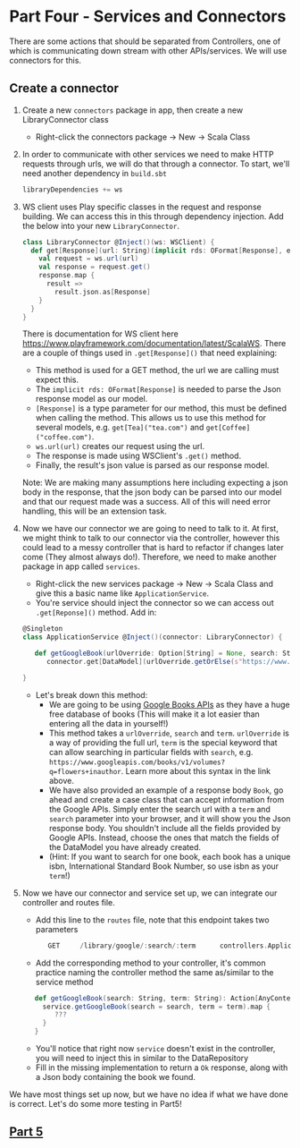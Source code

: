 # Part Four - Services and Connectors
There are some actions that should be separated from Controllers, one of which is 
communicating down stream with other APIs/services. We will use connectors for this.

## Create a connector
1. Create a new `connectors` package in app, then create a new LibraryConnector class
   * Right-click the connectors package → New → Scala Class
   
2. In order to communicate with other services we need to make HTTP requests through urls,
    we will do that through a connector. To start, we'll need another dependency in `build.sbt`

    ```scala
    libraryDependencies += ws
    ```
3. WS client uses Play specific classes in the request and response building.
   We can access this in this through dependency injection. Add the below into your new `LibraryConnector`.

    ```scala
   class LibraryConnector @Inject()(ws: WSClient) {
      def get[Response](url: String)(implicit rds: OFormat[Response], ec: ExecutionContext): Future[Response] = {
        val request = ws.url(url)
        val response = request.get()
        response.map {
          result =>
            result.json.as[Response]
        }
      }
   }
   ```
   There is documentation for WS client here https://www.playframework.com/documentation/latest/ScalaWS.
   There are a couple of things used in `.get[Response]()` that need explaining:
   * This method is used for a GET method, the url we are calling must expect this.
   * The `implicit rds: OFormat[Response]` is needed to parse the Json response model as our model.
   * `[Response]` is a type parameter for our method, this must be defined when calling the method. This allows us 
   to use this method for several models, e.g. `get[Tea]("tea.com")` and `get[Coffee]("coffee.com")`.
   * `ws.url(url)` creates our request using the url.
   * The response is made using WSClient's `.get()` method. 
   * Finally, the result's json value is parsed as our response model.

   Note: We are making many assumptions here including expecting a json body in the response, 
   that the json body can be parsed into our model and that our request made was a success. All 
   of this will need error handling, this will be an extension task.

4. Now we have our connector we are going to need to talk to it. At first, we might think to talk to our connector
   via the controller, however this could lead to a messy controller that is hard to refactor if changes later come (They almost always do!).
   Therefore, we need to make another package in app called `services`.
   * Right-click the new services package → New → Scala Class and give this a basic name like `ApplicationService`.
   * You're service should inject the connector so we can access out `.get[Reponse]()` method. Add in: 
   ```scala
   @Singleton
   class ApplicationService @Inject()(connector: LibraryConnector) {

      def getGoogleBook(urlOverride: Option[String] = None, search: String, term: String)(implicit ec: ExecutionContext): Future[Book] =
         connector.get[DataModel](urlOverride.getOrElse(s"https://www.googleapis.com/books/v1/volumes?q=$search%$term"))

   }
   ```
   * Let's break down this method: 
      * We are going to be using [Google Books APIs](https://developers.google.com/books/docs/overview?hl=en) as they have a huge free database of books
        (This will make it a lot easier than entering all the data in yourself!)
      * This method takes a `urlOverride`, `search` and `term`. `urlOverride` is a way of providing the full url, 
        `term` is the special keyword that can allow searching in particular fields with `search`, e.g.
        `https://www.googleapis.com/books/v1/volumes?q=flowers+inauthor`. Learn more about this syntax in the link above.
      * We have also provided an example of a response body `Book`, go ahead and create a case class that can accept information from the Google APIs.
        Simply enter the search url with a `term` and `search` parameter into your browser, and it will show you the Json response body. You shouldn't include
        all the fields provided by Google APIs. Instead, choose the ones that match the fields of the DataModel you have already created.
      * (Hint: If you want to search for one book, each book has a unique isbn, International Standard Book Number, so use isbn as your `term`!)
   
5. Now we have our connector and service set up, we can integrate our controller and routes file.
   * Add this line to the `routes` file, note that this endpoint takes two parameters
     ```scala
        GET     /library/google/:search/:term      controllers.ApplicationController.getGoogleBook(search: String, term: String)
     ```
   * Add the corresponding method to your controller, it's common practice naming the controller method the same as/similar to the service method
    ```scala
       def getGoogleBook(search: String, term: String): Action[AnyContent] = Action.async { implicit request =>
         service.getGoogleBook(search = search, term = term).map { 
            ???
         }
       }
    ```
   * You'll notice that right now `service` doesn't exist in the controller, you will need to inject this in similar to the DataRepository
   * Fill in the missing implementation to return a `Ok` response, along with a Json body containing the book we found.

We have most things set up now, but we have no idea if what we have done is correct. Let's do some more testing in Part5!

## [Part 5](Part5.md)
